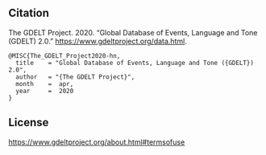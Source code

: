## Citation
The GDELT Project. 2020. “Global Database of Events, Language and Tone (GDELT) 2.0.” https://www.gdeltproject.org/data.html.

```
@MISC{The_GDELT_Project2020-hn,
  title    = "Global Database of Events, Language and Tone ({GDELT}) 2.0",
  author   = "{The GDELT Project}",
  month    =  apr,
  year     =  2020
}
```

## License
https://www.gdeltproject.org/about.html#termsofuse